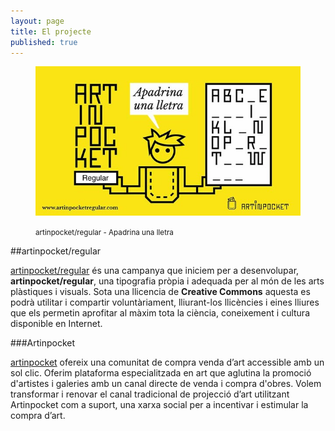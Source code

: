 ```yaml
---
layout: page
title: El projecte
published: true
---
```


<figure class="text-center">
	<img src="/public/img/00-verkami-apadrina-una-lletra-artinpocket-regular.jpg" alt="artinpocket/regular - Apadrina una lletra" title="artinpocket/regular - Apadrina una lletra">
	<figcaption>
		<p><small>artinpocket/regular - Apadrina una lletra</small></p>
	</figcaption>
</figure>

##artinpocket/regular

[artinpocket/regular](http://www.verkami.com/projects/8133-tipografia-artinpocket-regular) és una campanya que iniciem per a desenvolupar, **artinpocket/regular**, una tipografia pròpia i adequada per al món de les arts plàstiques i visuals. Sota una llicencia de **Creative Commons** aquesta es podrà utilitar i compartir voluntàriament, lliurant-los llicències i eines lliures que els permetin aprofitar al màxim tota la ciència, coneixement i cultura disponible en Internet.

###Artinpocket

[artinpocket](http://www.artinpocket.cat/ "artinpocket, una comunitat de compra venda d’art accessible amb un sol clic") ofereix una comunitat de compra venda d’art accessible amb un sol clic. Oferim plataforma especialitzada en art que aglutina la promoció d'artistes i galeries amb un canal directe de venda i compra d'obres. Volem transformar i renovar el canal tradicional de projecció d’art utilitzant Artinpocket com a suport, una xarxa social per a incentivar i estimular la compra d’art.